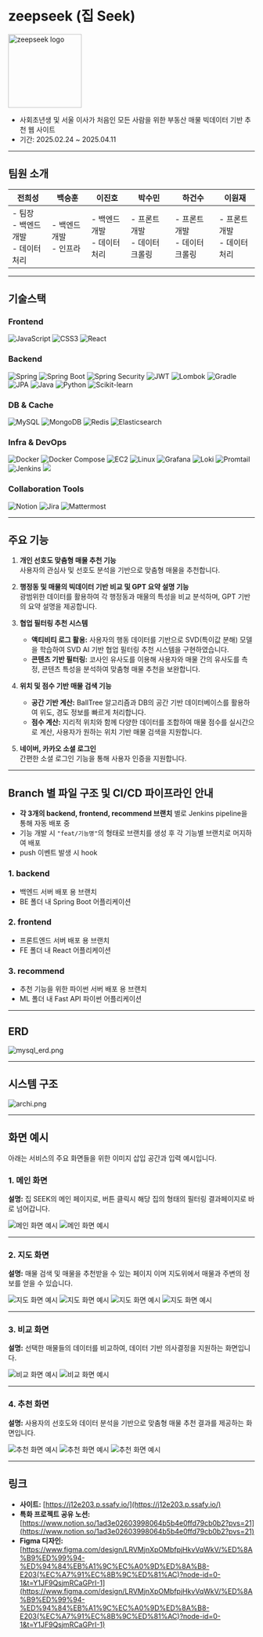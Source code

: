 # zeepseek (집 Seek)

<img src="zeepseek_logo.png" alt="zeepseek logo" width="150"/>  


- 사회초년생 및 서울 이사가 처음인 모든 사람을 위한 부동산 매물 빅데이터 기반 추천 웹 사이트  
- 기간: 2025.02.24 ~ 2025.04.11

---

## 팀원 소개

| **전희성**             | **백승훈**           | **이진호**             | **박수민**           | **하건수**           | **이원재**           |
|-----------------------|---------------------|-----------------------|---------------------|---------------------|---------------------|
| - 팀장<br>- 백엔드 개발<br>- 데이터 처리 | - 백엔드 개발<br>- 인프라 | - 백엔드 개발<br>- 데이터 처리 | - 프론트 개발<br>- 데이터 크롤링 | - 프론트 개발<br>- 데이터 크롤링 | - 프론트 개발<br>- 데이터 처리 |

---

## 기술스택

### Frontend

<img src="https://img.shields.io/badge/JavaScript-ES6-F7DF1E?style=for-the-badge&logo=JavaScript&logoColor=white" alt="JavaScript">  
<img src="https://img.shields.io/badge/CSS3-1572B6?style=for-the-badge&logo=CSS3&logoColor=white" alt="CSS3">  
<img src="https://img.shields.io/badge/React-61DAFB?style=for-the-badge&logo=react&logoColor=black" alt="React">

### Backend

<img src="https://img.shields.io/badge/Spring-6DB33F?style=for-the-badge&logo=spring&logoColor=white" alt="Spring">  
<img src="https://img.shields.io/badge/Spring_Boot-6DB33F?style=for-the-badge&logo=spring-boot&logoColor=white" alt="Spring Boot">  
<img src="https://img.shields.io/badge/Spring_Security-6DB33F?style=for-the-badge&logo=spring-security&logoColor=white" alt="Spring Security">  
<img src="https://img.shields.io/badge/JWT-000000?style=for-the-badge&logo=json-web-tokens&logoColor=white" alt="JWT">  
<img src="https://img.shields.io/badge/Lombok-FF0000?style=for-the-badge&logo=lombok&logoColor=white" alt="Lombok">  
<img src="https://img.shields.io/badge/Gradle-02303A?style=for-the-badge&logo=gradle&logoColor=white" alt="Gradle">  
<img src="https://img.shields.io/badge/JPA-59666C?style=for-the-badge&logo=hibernate&logoColor=white" alt="JPA">  
<img src="https://img.shields.io/badge/Java-007396?style=for-the-badge&logo=openjdk&logoColor=white" alt="Java">  
<img src="https://img.shields.io/badge/Python-3776AB?style=for-the-badge&logo=python&logoColor=white" alt="Python">  
<img src="https://img.shields.io/badge/Scikit--learn-F7931E?style=for-the-badge&logo=scikit-learn&logoColor=white" alt="Scikit-learn">

### DB & Cache

<img src="https://img.shields.io/badge/MySQL-4479A1?style=for-the-badge&logo=mysql&logoColor=white" alt="MySQL">  
<img src="https://img.shields.io/badge/MongoDB-47A248?style=for-the-badge&logo=mongodb&logoColor=white" alt="MongoDB">  
<img src="https://img.shields.io/badge/Redis-DC382D?style=for-the-badge&logo=redis&logoColor=white" alt="Redis">  
<img src="https://img.shields.io/badge/Elasticsearch-005571?style=for-the-badge&logo=elasticsearch&logoColor=white" alt="Elasticsearch">

### Infra & DevOps

<img src="https://img.shields.io/badge/Docker-2496ED?style=for-the-badge&logo=docker&logoColor=white" alt="Docker">  
<img src="https://img.shields.io/badge/Docker_Compose-2496ED?style=for-the-badge&logo=docker&logoColor=white" alt="Docker Compose">  
<img src="https://img.shields.io/badge/EC2-FF9900?style=for-the-badge&logo=amazon-ec2&logoColor=white" alt="EC2">  
<img src="https://img.shields.io/badge/Linux-FCC624?style=for-the-badge&logo=linux&logoColor=black" alt="Linux">  
<img src="https://img.shields.io/badge/Grafana-F46800?style=for-the-badge&logo=grafana&logoColor=white" alt="Grafana">  
<img src="https://img.shields.io/badge/Loki-F46800?style=for-the-badge&logo=grafana&logoColor=white" alt="Loki">  
<img src="https://img.shields.io/badge/Promtail-F46800?style=for-the-badge&logo=grafana&logoColor=white" alt="Promtail">  
<img src="https://img.shields.io/badge/Jenkins-D24939?style=for-the-badge&logo=jenkins&logoColor=white" alt="Jenkins">
<img src="https://img.shields.io/badge/Kibana-005571?style=for-the-badge&logo=elasticsearch&logoColor=white">

### Collaboration Tools

<img src="https://img.shields.io/badge/Notion-000000?style=for-the-badge&logo=notion&logoColor=white" alt="Notion">  
<img src="https://img.shields.io/badge/Jira-0052CC?style=for-the-badge&logo=jira&logoColor=white" alt="Jira">  
<img src="https://img.shields.io/badge/Mattermost-0058CC?style=for-the-badge&logo=mattermost&logoColor=white" alt="Mattermost">

---

## 주요 기능

1. **개인 선호도 맞춤형 매물 추천 기능**  
   사용자의 관심사 및 선호도 분석을 기반으로 맞춤형 매물을 추천합니다.

2. **행정동 및 매물의 빅데이터 기반 비교 및 GPT 요약 설명 기능**  
   광범위한 데이터를 활용하여 각 행정동과 매물의 특성을 비교 분석하며, GPT 기반의 요약 설명을 제공합니다.

3. **협업 필터링 추천 시스템**  
   - **액티비티 로그 활용:** 사용자의 행동 데이터를 기반으로 SVD(특이값 분해) 모델을 학습하여 SVD AI 기반 협업 필터링 추천 시스템을 구현하였습니다.  
   - **콘텐츠 기반 필터링:** 코사인 유사도를 이용해 사용자와 매물 간의 유사도를 측정, 콘텐츠 특성을 분석하여 맞춤형 매물 추천을 보완합니다.

4. **위치 및 점수 기반 매물 검색 기능**  
   - **공간 기반 계산:** BallTree 알고리즘과 DB의 공간 기반 데이터베이스를 활용하여 위도, 경도 정보를 빠르게 처리합니다.  
   - **점수 계산:** 지리적 위치와 함께 다양한 데이터를 조합하여 매물 점수를 실시간으로 계산, 사용자가 원하는 위치 기반 매물 검색을 지원합니다.

5. **네이버, 카카오 소셜 로그인**  
   간편한 소셜 로그인 기능을 통해 사용자 인증을 지원합니다.

---

## Branch 별 파일 구조 및 CI/CD 파이프라인 안내

- **각 3개의 backend, frontend, recommend 브랜치** 별로 Jenkins pipeline을 통해 자동 배포 중  
- 기능 개발 시 `"feat/기능명"`의 형태로 브랜치를 생성 후 각 기능별 브랜치로 머지하여 배포  
- push 이벤트 발생 시 hook

### 1. backend

- 백엔드 서버 배포 용 브랜치  
- BE 폴더 내 Spring Boot 어플리케이션

### 2. frontend

- 프론트엔드 서버 배포 용 브랜치  
- FE 폴더 내 React 어플리케이션

### 3. recommend

- 추천 기능을 위한 파이썬 서버 배포 용 브랜치  
- ML 폴더 내 Fast API 파이썬 어플리케이션

---

## ERD

![mysql_erd.png](mysql_erd.png)

---

## 시스템 구조

![archi.png](archi.png)

---

## 화면 예시

아래는 서비스의 주요 화면들을 위한 이미지 삽입 공간과 입력 예시입니다.

### 1. 메인 화면
**설명:** 집 SEEK의 메인 페이지로, 버튼 클릭시 해당 집의 형태의 필터링 결과페이지로 바로 넘어갑니다. 

![메인 화면 예시](main_1.png)
![메인 화면 예시](main_2.png)

---

### 2. 지도 화면
**설명:** 매물 검색 및 매물을 추천받을 수 있는 페이지 이며 지도위에서 매물과 주변의 정보를 얻을 수 있습니다.

![지도 화면 예시](map_2.png)
![지도 화면 예시](map_3.png)
![지도 화면 예시](map_4.png)
![지도 화면 예시](grid_1.png)

---

### 3. 비교 화면
**설명:** 선택한 매물들의 데이터를 비교하여, 데이터 기반 의사결정을 지원하는 화면입니다.  

![비교 화면 예시](compare_1.png)
![비교 화면 예시](compare_2.png)

---

### 4. 추천 화면
**설명:** 사용자의 선호도와 데이터 분석을 기반으로 맞춤형 매물 추천 결과를 제공하는 화면입니다.  

![추천 화면 예시](recommend_1.png)
![추천 화면 예시](recommend_2.png)
![추천 화면 예시](recommend_3.png)

---

## 링크

- **사이트:** [https://j12e203.p.ssafy.io/](https://j12e203.p.ssafy.io/)
- **특화 프로젝트 공유 노션:** [https://www.notion.so/1ad3e02603998064b5b4e0ffd79cb0b2?pvs=21](https://www.notion.so/1ad3e02603998064b5b4e0ffd79cb0b2?pvs=21)
- **Figma 디자인:** [https://www.figma.com/design/LRVMjnXpOMbfpjHkvVqWkV/%ED%8A%B9%ED%99%94-%ED%94%84%EB%A1%9C%EC%A0%9D%ED%8A%B8-E203(%EC%A7%91%EC%8B%9C%ED%81%AC)?node-id=0-1&t=Y1JF9QsjmRCaGPrI-1](https://www.figma.com/design/LRVMjnXpOMbfpjHkvVqWkV/%ED%8A%B9%ED%99%94-%ED%94%84%EB%A1%9C%EC%A0%9D%ED%8A%B8-E203(%EC%A7%91%EC%8B%9C%ED%81%AC)?node-id=0-1&t=Y1JF9QsjmRCaGPrI-1)